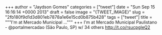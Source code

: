
+++
author = "Jaydson Gomes"
categories = ["tweet"]
date = "Sun Sep 15 16:16:14 +0000 2013"
draft = false
image = "{TWEET_IMAGE}"
slug = "2fb180f9d1d3d801eb7878a1e6e15cd0b875b428"
tags = ["tweet"]
title = """I'm at Mercado Municipal ..."""
+++
I'm at Mercado Municipal Paulistano - @portalmercadao (São Paulo, SP) w/ 34 others http://t.co/rsucpgIeQ2
